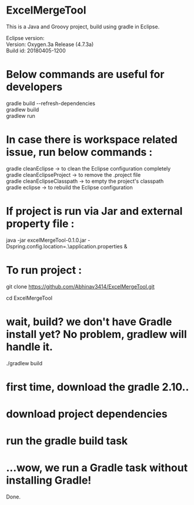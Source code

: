# ExcelMergeTool

This is a Java and Groovy project, build using gradle in Eclipse.

Eclipse version:  <br />
Version: Oxygen.3a Release (4.7.3a) <br />
Build id: 20180405-1200 <br />

# Below commands are useful for developers

gradle build --refresh-dependencies <br />
gradlew build <br />
gradlew run <br />

# In case there is workspace related issue, run below commands :

gradle cleanEclipse  -> to clean the Eclipse configuration completely <br />
gradle cleanEclipseProject -> to remove the .project file <br />
gradle cleanEclipseClasspath -> to empty the project's classpath <br />
gradle eclipse -> to rebuild the Eclipse configuration <br />

# If project is run via Jar and external property file :
java -jar excelMergeTool-0.1.0.jar -Dspring.config.location=.\application.properties &

# To run project : 

git clone https://github.com/Abhinav3414/ExcelMergeTool.git

cd ExcelMergeTool

# wait, build? we don't have Gradle install yet? No problem, gradlew will handle it.
./gradlew build  

# first time, download the gradle 2.10..
# download project dependencies
# run the gradle build task
# ...wow, we run a Gradle task without installing Gradle!

Done.